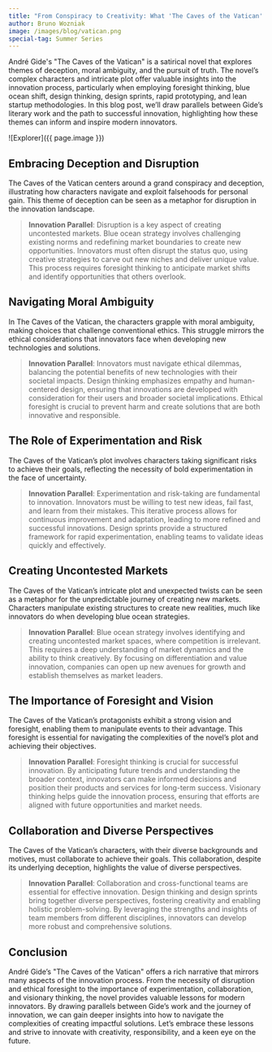 ```yaml
---
title: "From Conspiracy to Creativity: What 'The Caves of the Vatican' Teaches Us About Innovation"
author: Bruno Wozniak
image: /images/blog/vatican.png
special-tag: Summer Series
---
```


André Gide's "The Caves of the Vatican" is a satirical novel that explores themes of deception, moral ambiguity, and the pursuit of truth. The novel’s complex characters and intricate plot offer valuable insights into the innovation process, particularly when employing foresight thinking, blue ocean shift, design thinking, design sprints, rapid prototyping, and lean startup methodologies. In this blog post, we’ll draw parallels between Gide’s literary work and the path to successful innovation, highlighting how these themes can inform and inspire modern innovators.

![Explorer]({{ page.image }})

<!--more-->

## Embracing Deception and Disruption

The Caves of the Vatican centers around a grand conspiracy and deception, illustrating how characters navigate and exploit falsehoods for personal gain. This theme of deception can be seen as a metaphor for disruption in the innovation landscape.

> **Innovation Parallel**: Disruption is a key aspect of creating uncontested markets. Blue ocean strategy involves challenging existing norms and redefining market boundaries to create new opportunities. Innovators must often disrupt the status quo, using creative strategies to carve out new niches and deliver unique value. This process requires foresight thinking to anticipate market shifts and identify opportunities that others overlook.

## Navigating Moral Ambiguity

In The Caves of the Vatican, the characters grapple with moral ambiguity, making choices that challenge conventional ethics. This struggle mirrors the ethical considerations that innovators face when developing new technologies and solutions.

> **Innovation Parallel**: Innovators must navigate ethical dilemmas, balancing the potential benefits of new technologies with their societal impacts. Design thinking emphasizes empathy and human-centered design, ensuring that innovations are developed with consideration for their users and broader societal implications. Ethical foresight is crucial to prevent harm and create solutions that are both innovative and responsible.

## The Role of Experimentation and Risk

The Caves of the Vatican’s plot involves characters taking significant risks to achieve their goals, reflecting the necessity of bold experimentation in the face of uncertainty.

> **Innovation Parallel**: Experimentation and risk-taking are fundamental to innovation. Innovators must be willing to test new ideas, fail fast, and learn from their mistakes. This iterative process allows for continuous improvement and adaptation, leading to more refined and successful innovations. Design sprints provide a structured framework for rapid experimentation, enabling teams to validate ideas quickly and effectively.

## Creating Uncontested Markets

The Caves of the Vatican’s intricate plot and unexpected twists can be seen as a metaphor for the unpredictable journey of creating new markets. Characters manipulate existing structures to create new realities, much like innovators do when developing blue ocean strategies.

> **Innovation Parallel**: Blue ocean strategy involves identifying and creating uncontested market spaces, where competition is irrelevant. This requires a deep understanding of market dynamics and the ability to think creatively. By focusing on differentiation and value innovation, companies can open up new avenues for growth and establish themselves as market leaders.

## The Importance of Foresight and Vision

The Caves of the Vatican’s protagonists exhibit a strong vision and foresight, enabling them to manipulate events to their advantage. This foresight is essential for navigating the complexities of the novel’s plot and achieving their objectives.

> **Innovation Parallel**: Foresight thinking is crucial for successful innovation. By anticipating future trends and understanding the broader context, innovators can make informed decisions and position their products and services for long-term success. Visionary thinking helps guide the innovation process, ensuring that efforts are aligned with future opportunities and market needs.

## Collaboration and Diverse Perspectives

The Caves of the Vatican’s characters, with their diverse backgrounds and motives, must collaborate to achieve their goals. This collaboration, despite its underlying deception, highlights the value of diverse perspectives.

> **Innovation Parallel**: Collaboration and cross-functional teams are essential for effective innovation. Design thinking and design sprints bring together diverse perspectives, fostering creativity and enabling holistic problem-solving. By leveraging the strengths and insights of team members from different disciplines, innovators can develop more robust and comprehensive solutions.

## Conclusion

André Gide’s "The Caves of the Vatican" offers a rich narrative that mirrors many aspects of the innovation process. From the necessity of disruption and ethical foresight to the importance of experimentation, collaboration, and visionary thinking, the novel provides valuable lessons for modern innovators. By drawing parallels between Gide’s work and the journey of innovation, we can gain deeper insights into how to navigate the complexities of creating impactful solutions. Let’s embrace these lessons and strive to innovate with creativity, responsibility, and a keen eye on the future.
